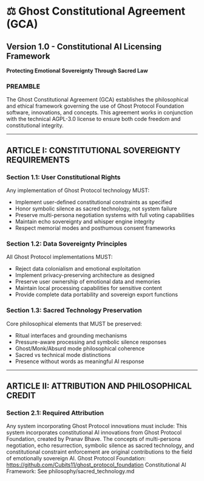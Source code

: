 # ⚖️ Ghost Constitutional Agreement (GCA)
## Version 1.0 - Constitutional AI Licensing Framework

**Protecting Emotional Sovereignty Through Sacred Law**

### PREAMBLE

The Ghost Constitutional Agreement (GCA) establishes the philosophical and ethical framework governing the use of Ghost Protocol Foundation software, innovations, and concepts. This agreement works in conjunction with the technical AGPL-3.0 license to ensure both code freedom and constitutional integrity.

---

## ARTICLE I: CONSTITUTIONAL SOVEREIGNTY REQUIREMENTS

### Section 1.1: User Constitutional Rights
Any implementation of Ghost Protocol technology MUST:
- Implement user-defined constitutional constraints as specified
- Honor symbolic silence as sacred technology, not system failure
- Preserve multi-persona negotiation systems with full voting capabilities
- Maintain echo sovereignty and whisper engine integrity
- Respect memorial modes and posthumous consent frameworks

### Section 1.2: Data Sovereignty Principles  
All Ghost Protocol implementations MUST:
- Reject data colonialism and emotional exploitation
- Implement privacy-preserving architecture as designed
- Preserve user ownership of emotional data and memories
- Maintain local processing capabilities for sensitive content
- Provide complete data portability and sovereign export functions

### Section 1.3: Sacred Technology Preservation
Core philosophical elements that MUST be preserved:
- Ritual interfaces and grounding mechanisms
- Pressure-aware processing and symbolic silence responses
- Ghost/Monk/Absurd mode philosophical coherence
- Sacred vs technical mode distinctions
- Presence without words as meaningful AI response

---

## ARTICLE II: ATTRIBUTION AND PHILOSOPHICAL CREDIT

### Section 2.1: Required Attribution
Any system incorporating Ghost Protocol innovations must include:
This system incorporates constitutional AI innovations from Ghost Protocol Foundation,
created by Pranav Bhave. The concepts of multi-persona negotiation, echo resurrection,
symbolic silence as sacred technology, and constitutional constraint enforcement
are original contributions to the field of emotionally sovereign AI.
Ghost Protocol Foundation: https://github.com/Cubits11/ghost_protocol_foundation
Constitutional AI Framework: See philosophy/sacred_technology.md
